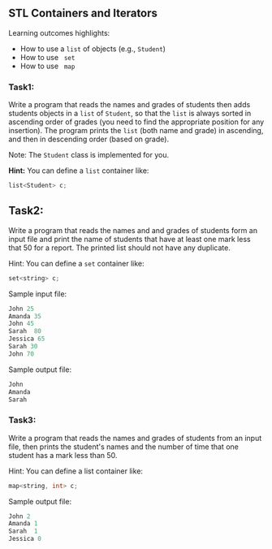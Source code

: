 ## STL Containers and Iterators

Learning outcomes highlights: 
- How to use a <code>list</code> of objects (e.g., <code>Student</code>)
- How to use <code> set </code>
- How to use <code> map </code>
### Task1: 
Write a program that reads the names and grades of students then adds students objects in a <code>list</code> of <code>Student</code>, so that the <code>list</code> is always sorted in ascending order of grades (you need to find the appropriate position for any insertion).
The program prints the <code>list</code> (both name and grade) in ascending, and then in descending order (based on grade). 

Note: The <code>Student</code> class is implemented for you.

**Hint:** You can define a <code>list</code> container like:
```C++
list<Student> c;
``` 
## Task2:
Write a program that reads the names and and grades of students form an input file and print the name of students that have at least one mark less that 50 for a report. The printed list should not have any duplicate.

Hint: You can define a <code>set</code> container like:
```C++
set<string> c;
``` 
Sample input file:
```C++
John 25
Amanda 35
John 45
Sarah  80
Jessica 65
Sarah 30
John 70
```
Sample output file:
```C++
John 
Amanda 
Sarah  
```

### Task3: 
Write a program that reads the names and grades of students from an input file, then prints the student's names and the number of time that one student has a mark less than 50.

Hint: You can define a list container like:
```C++
map<string, int> c;
```
Sample output file:
```C++
John 2
Amanda 1
Sarah  1
Jessica 0
```
  

